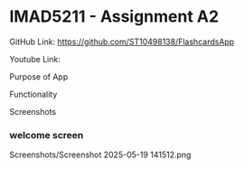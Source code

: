 # IMAD5211 - Assignment A2

GitHub Link:
https://github.com/ST10498138/FlashcardsApp

Youtube Link:

Purpose of App

Functionality

Screenshots
### welcome screen 
Screenshots/Screenshot 2025-05-19 141512.png



